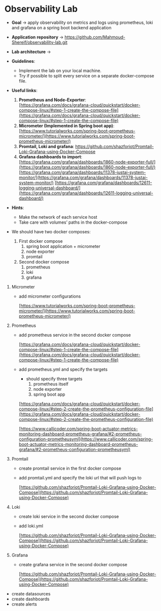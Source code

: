 # Observability Lab

- **Goal** → apply observability on metrics and logs using prometheus, loki and grafana on a spring boot backend application
- **Application** **repository** → https://github.com/Mahmoud-Shereif/observability-lab.git
- **Lab architecture** →
- **Guidelines**:
    - Implement the lab on your local machine.
    - Try if possible to split every service on a separate docker-compose file.
- **Useful links**:
    1. **Prometheus and Node-Exporter**:
    [https://grafana.com/docs/grafana-cloud/quickstart/docker-compose-linux/#step-1-create-the-compose-file](https://grafana.com/docs/grafana-cloud/quickstart/docker-compose-linux/#step-1-create-the-compose-file)
    2. **Micrometer (Implemented in Spring boot app)**:
    [https://www.tutorialworks.com/spring-boot-prometheus-micrometer/](https://www.tutorialworks.com/spring-boot-prometheus-micrometer/)
    3. **Promtail, Loki and grafana**:
    https://github.com/shazforiot/Promtail-Loki-Grafana-using-Docker-Compose
    4. **Grafana dashboards to import**:
    [https://grafana.com/grafana/dashboards/1860-node-exporter-full/](https://grafana.com/grafana/dashboards/1860-node-exporter-full/)
    [https://grafana.com/grafana/dashboards/11378-justai-system-monitor/](https://grafana.com/grafana/dashboards/11378-justai-system-monitor/)
    [https://grafana.com/grafana/dashboards/12611-logging-universal-dashboard/](https://grafana.com/grafana/dashboards/12611-logging-universal-dashboard/)
- **Hints**:
    - Make the network of each service host
    - Take care with volumes’ paths in the docker-compose

- We should have two docker composes:
    1.  First docker compose
        1. spring boot application + micrometer 
        2. node exporter
        3. promtail
    2. Second docker compose
        1. prometheus
        2. loki
        3. grafana
    
1. Micrometer
    - add micrometer configurations
        
        [https://www.tutorialworks.com/spring-boot-prometheus-micrometer/](https://www.tutorialworks.com/spring-boot-prometheus-micrometer/)
        
    
2. Prometheus
    - add prometheus service in the second docker compose
        
        [https://grafana.com/docs/grafana-cloud/quickstart/docker-compose-linux/#step-1-create-the-compose-file](https://grafana.com/docs/grafana-cloud/quickstart/docker-compose-linux/#step-1-create-the-compose-file)
        
    - add prometheus.yml and specify the targets
        - should specify three targets
            1. prometheus itself
            2. node exporter
            3. spring boot app
        
        [https://grafana.com/docs/grafana-cloud/quickstart/docker-compose-linux/#step-2-create-the-prometheus-configuration-file](https://grafana.com/docs/grafana-cloud/quickstart/docker-compose-linux/#step-2-create-the-prometheus-configuration-file)
        
        [https://www.callicoder.com/spring-boot-actuator-metrics-monitoring-dashboard-prometheus-grafana/#2-prometheus-configuration-prometheusyml](https://www.callicoder.com/spring-boot-actuator-metrics-monitoring-dashboard-prometheus-grafana/#2-prometheus-configuration-prometheusyml)
        
    
3. Promtail
    - create promtail service in the first docker compose
    - add promtail.yml and specify the loki url that will push logs to
        
        [https://github.com/shazforiot/Promtail-Loki-Grafana-using-Docker-Compose](https://github.com/shazforiot/Promtail-Loki-Grafana-using-Docker-Compose)
        
4. Loki
    - create loki service in the second docker compose
    - add loki.yml
        
        [https://github.com/shazforiot/Promtail-Loki-Grafana-using-Docker-Compose](https://github.com/shazforiot/Promtail-Loki-Grafana-using-Docker-Compose)
        

1. Grafana
    - create grafana service in the second docker compose
        
        [https://github.com/shazforiot/Promtail-Loki-Grafana-using-Docker-Compose](https://github.com/shazforiot/Promtail-Loki-Grafana-using-Docker-Compose)
        

- create datasources
- create dashboards
- create alerts
